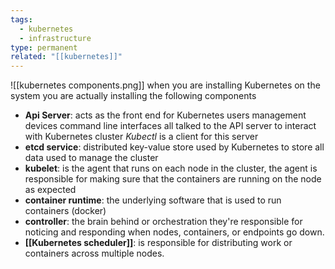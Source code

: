 ```yaml
---
tags:
  - kubernetes
  - infrastructure
type: permanent
related: "[[kubernetes]]"
---
```

![[kubernetes components.png]]
when you are installing Kubernetes on the system you are actually installing the following components 
- **Api Server**: acts as the front end for Kubernetes users management devices command line interfaces all talked to the API server to interact with Kubernetes cluster *Kubectl* is a client for this server
- **etcd service**: distributed key-value store used by Kubernetes to store all data used to manage the cluster
- **kubelet**: is the agent that runs on each node in the cluster, the agent is responsible for making sure that the containers are running on the node as expected
- **container runtime**: the underlying software that is used to run containers (docker)
- **controller**: the brain behind or orchestration they're responsible for noticing and responding when nodes, containers, or endpoints go down.
- **[[Kubernetes scheduler]]**: is responsible for distributing work or containers across multiple nodes. 

